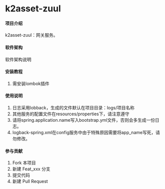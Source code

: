 # k2asset-zuul

#### 项目介绍
k2asset-zuul：网关服务。

#### 软件架构
软件架构说明


#### 安装教程

1. 需安装lombok插件

#### 使用说明

1. 日志采用lobback，生成的文件默认在项目目录：logs/项目名称
2. 其他服务的配置文件在resources/properties下，请注意遵守
3. 请将spring.application.name写入bootstrap.yml文件，否则会多生成一份日志。
4. logback-spring.xml在config服务中由于特殊原因需要将app_name写死，请勿修改。

#### 参与贡献

1. Fork 本项目
2. 新建 Feat_xxx 分支
3. 提交代码
4. 新建 Pull Request
